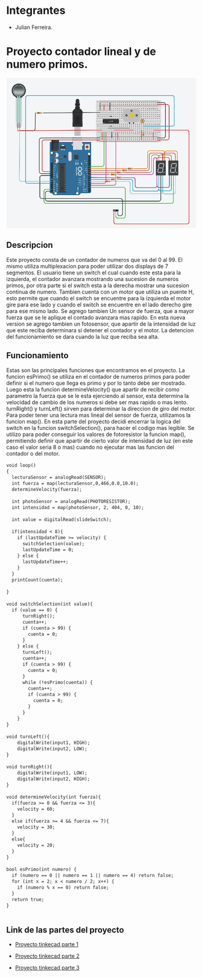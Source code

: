 # Integrantes

 - Julian Ferreira.

# Proyecto contador lineal y de numero primos.


![proyecto](proyectoParte3.jpg)


## Descripcion

Este proyecto consta de un contador de numeros que va del 0 al 99. El mismo utiliza multiplexacion para poder utilizar dos displays de 7 segmentos. El usuario tiene un switch el cual cuando este esta para la izquierda, el contador avanzara mostrando una sucesion de numeros primos, por otra parte si el switch esta a la derecha mostrar una sucesion continua de numero.  Tambien cuenta con un motor que utiliza un puente H, esto permite que cuando el switch se encuentre para la izquierda el motor gire para ese lado y cuando el switch se encuentre en el lado derecho gire para ese mismo lado. Se agrego tambien Un sensor de fuerza, que a mayor fuerza que se le aplique el contado avanzara mas rapido. 
En esta nueva version se agrego tambien un fotosensor, que apartir de la intensidad de luz que este reciba determinara si detener el contador y el motor. La detencion del funcionamiento se dara cuando la luz que reciba sea alta.

## Funcionamiento
Estas son las principales funciones que encontramos en el proyecto. La funcion esPrimo() se utiliza en el contador de numeros primos para poder definir si el numero que llega es primo y por lo tanto debe ser mostrado. Luego esta la funcion determineVelocity() que apartir de recibir como parametro la fuerza que se le esta ejerciendo al sensor, esta determina la velocidad de cambio de los numeros si debe ser mas rapido o mas lento. turnRight() y turnLeft() sirven para determinar la direccion de giro del motor. Para poder tener una lectura mas lineal del sensor de fuerza, utilizamos la funcion map(). En esta parte del proyecto decidi encerrar la logica del switch en la funcion switchSelection(), para hacer el codigo mas legible. Se utilizo para poder conseguir los valores de fotoresistor la funcion map(), permitiendo definir que apartir de cierto valor de intensidad de luz (en este caso el valor seria 8 o mas) cuando no ejecutar mas las funcion del contador o del motor.

```  
void loop()
{
  lecturaSensor = analogRead(SENSOR);
  int fuerza = map(lecturaSensor,0,466,0.0,10.0);
  determineVelocity(fuerza);
  
  int photoSensor = analogRead(PHOTORESISTOR);
  int intensidad = map(photoSensor, 2, 404, 0, 10);
  
  int value = digitalRead(slideSwitch);
  
  if(intensidad < 8){
    if (lastUpdateTime >= velocity) {
      switchSelection(value);
      lastUpdateTime = 0;
    } else {
      lastUpdateTime++;
    }
  }
  printCount(cuenta);
  
}

void switchSelection(int value){
  if (value == 0) {
      turnRight();
      cuenta++;
      if (cuenta > 99) {
        cuenta = 0;
      }
    } else {
      turnLeft();
      cuenta++;
      if (cuenta > 99) {
        cuenta = 0;
      }
      while (!esPrimo(cuenta)) {
        cuenta++;
        if (cuenta > 99) {
          cuenta = 0;
        }
      }
    }
}

void turnLeft(){
	digitalWrite(input1, HIGH);
    digitalWrite(input2, LOW);
}

void turnRight(){
	digitalWrite(input1, LOW);
    digitalWrite(input2, HIGH);
}

void determineVelocity(int fuerza){
  if(fuerza >= 0 && fuerza <= 3){
  	velocity = 60;
  }
  else if(fuerza >= 4 && fuerza <= 7){
  	velocity = 30;
  }
  else{
  	velocity = 20;
  }
} 

bool esPrimo(int numero) {
  if (numero == 0 || numero == 1 || numero == 4) return false;
  for (int x = 2; x < numero / 2; x++) {
    if (numero % x == 0) return false;
  }
  return true;
}


```

## Link de las partes del proyecto
- [Proyecto tinkecad parte 1](https://www.tinkercad.com/things/5iz93c2jmh9-parcial-parte-1-/editel?sharecode=QYWzCuwdfJBvA7Sbo7mJ39WblqAxKO_rH9pPV3BmdcY)

- [Proyecto tinkecad parte 2](https://www.tinkercad.com/things/4WsAZ39J9mx-parcial-parte-dos-motor-cc/editel?sharecode=8F4m-_ncoo5xw4Oo_pIDOFmKIaGpHZ14in-CZYM6J4E)

- [Proyecto tinkecad parte 3](https://www.tinkercad.com/things/fxGgdQlLDHN-parcial-parte-3-photosensor/editel?sharecode=2fp5FJucLjon-CXGVpUcdDVpAdQ1aZ7dbHe1IsnopFg)
